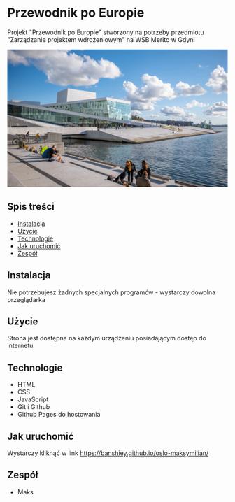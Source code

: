# Przewodnik po Europie
Projekt "Przewodnik po Europie" stworzony na potrzeby przedmiotu "Zarządzanie projektem wdrożeniowym" na WSB Merito w Gdyni

![Podgląd projektu](img/oslo.jpg)

## Spis treści
- [Instalacja](#instalacja)
- [Użycie](#użycie)
- [Technologie](#technologie)
- [Jak uruchomić](#jak-uruchomić)
- [Zespół](#zespół)

## Instalacja
Nie potrzebujesz żadnych specjalnych programów - wystarczy dowolna przeglądarka

## Użycie
Strona jest dostępna na każdym urządzeniu posiadającym dostęp do internetu

## Technologie
- HTML
- CSS
- JavaScript
- Git i Github
- Github Pages do hostowania

## Jak uruchomić
Wystarczy kliknąć w link
https://banshiey.github.io/oslo-maksymilian/

## Zespół
- Maks
